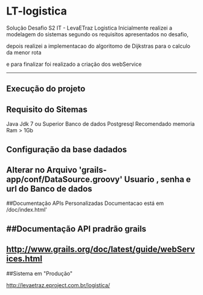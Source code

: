 # LT-logistica
Solução Desafio S2 IT - LevaETraz Logistica 
Inicialmente realizei a modelagem do sistemas segundo os requisitos apresentados no desafio,

depois realizei a implementacao do algoritomo de Dijkstras para o calculo da menor rota 

e para finalizar foi realizado a criação dos webService

---

## Execução do projeto
## Requisito do Sitemas
  Java Jdk 7 ou Superior
  Banco de dados Postgresql
  Recomendado memoria Ram > 1Gb
## Configuração da base dadados 

Alterar no Arquivo 'grails-app/conf/DataSource.groovy' Usuario , senha e  url do Banco de dados
---
##Documentação APIs Personalizadas 
 Documentacao está em /doc/index.html'
 
##Documentação API pradrão grails 
--
 http://www.grails.org/doc/latest/guide/webServices.html
----
##Sistema em "Produção"
 
 http://levaetraz.eproject.com.br/logistica/
